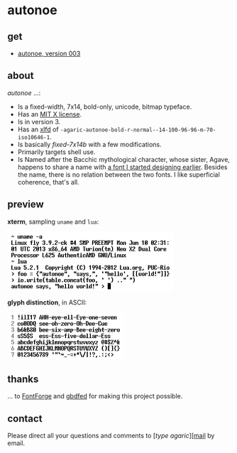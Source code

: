 # autonoe

[mail]: mailto:agaric@protonmail.com
[agave]: https://github.com/agarick/agave
[ff]: https://fontforge.github.io
[gbdfed]: http://www.math.nmsu.edu/~mleisher/Software/gbdfed/
[license]: https://github.com/agarick/autonoe/blob/master/LICENSE
[xlfd]: http://en.wikipedia.org/wiki/X_logical_font_description

## get

* [autonoe, version 003](https://github.com/agarick/autonoe/raw/master/autonoe-003.tar.gz)

## about

*autonoe* ...:

* Is a fixed-width, 7x14, bold-only, unicode, bitmap typeface.
* Has an [MIT X license][license].
* Is in version 3.
* Has an [xlfd][xlfd] of `-agaric-autonoe-bold-r-normal--14-100-96-96-m-70-iso10646-1`.
* Is basically *fixed-7x14b* with a few modifications.
* Primarily targets shell use.
* Is Named after the Bacchic mythological character, whose sister, Agave, happens to share a name with [a font I started designing earlier][agave]. Besides the name, there is no relation between the two fonts. I like superficial coherence, that's all.

## preview

**xterm**, sampling `uname` and `lua`:

![xterm](https://raw.githubusercontent.com/agarick/autonoe/master/preview-xterm.png)

**glyph distinction**, in ASCII:

![ascii](https://raw.githubusercontent.com/agarick/autonoe/master/preview-ascii.png)

## thanks

... to [FontForge][ff] and [gbdfed][gbdfed] for making this project possible.

## contact

Please direct all your questions and comments to [*type agaric*][[mail] by email.
